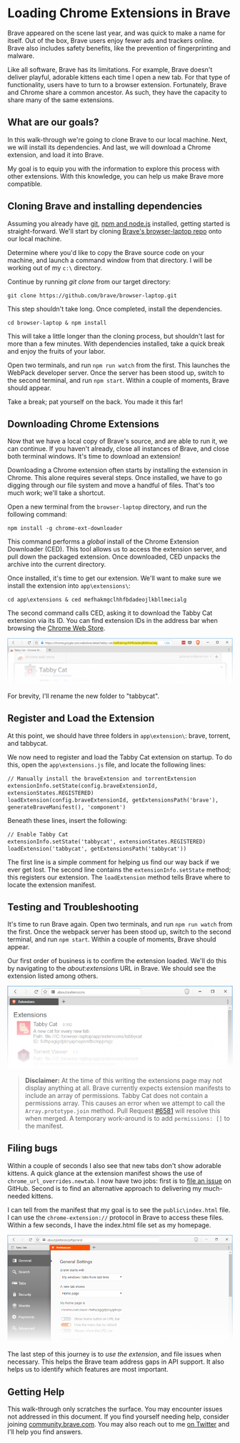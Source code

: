 # Loading Chrome Extensions in Brave

Brave appeared on the scene last year, and was quick to make a name for itself. Out of the box, Brave users enjoy fewer ads and trackers online. Brave also includes safety benefits, like the prevention of fingerprinting and malware.

Like all software, Brave has its limitations. For example, Brave doesn't deliver playful, adorable kittens each time I open a new tab. For that type of functionality, users have to turn to a browser extension. Fortunately, Brave and Chrome share a common ancestor. As such, they have the capacity to share many of the same extensions.

## What are our goals?

In this walk-through we're going to clone Brave to our local machine. Next, we will install its dependencies.  And last, we will download a Chrome extension, and load it into Brave.  

My goal is to equip you with the information to explore this process with other extensions. With this knowledge, you can help us make Brave more compatible.

## Cloning Brave and installing dependencies

Assuming you already have [git](https://git-scm.com/downloads), [npm and node.js](https://nodejs.org) installed, getting started is straight-forward. We'll start by cloning [Brave's browser-laptop repo](https://github.com/brave/browser-laptop) onto our local machine.

Determine where you'd like to copy the Brave source code on your machine, and launch a command window from that directory. I will be working out of my `c:\` directory.

Continue by running _git clone_ from our target directory:

```
git clone https://github.com/brave/browser-laptop.git  
```

This step shouldn't take long. Once completed, install the dependencies.

```
cd browser-laptop & npm install  
```

This will take a little longer than the cloning process, but shouldn't last for more than a few minutes. With dependencies installed, take a quick break and enjoy the fruits of your labor.

Open two terminals, and run `npm run watch` from the first. This launches the WebPack developer server. Once the server has been stood up, switch to the second terminal, and run `npm start`. Within a couple of moments, Brave should appear.

Take a break; pat yourself on the back. You made it this far!

## Downloading Chrome Extensions

Now that we have a local copy of Brave's source, and are able to run it, we can continue. If you haven't already, close all instances of Brave, and close both terminal windows. It's time to download an extension!

Downloading a Chrome extension often starts by installing the extension in Chrome. This alone requires several steps. Once installed, we have to go digging through our file system and move a handful of files. That's too much work; we'll take a shortcut.

Open a new terminal from the `browser-laptop` directory, and run the following command:  

```
npm install -g chrome-ext-downloader  
```

This command performs a _global_ install of the Chrome Extension Downloader (CED). This tool allows us to access the extension server, and pull down the packaged extension. Once downloaded, CED unpacks the archive into the current directory.

Once installed, it's time to get our extension. We'll want to make sure we install the extension into `app\extensions\`:

```
cd app\extensions & ced mefhakmgclhhfbdadeojlkbllmecialg  
```

The second command calls CED, asking it to download the Tabby Cat extension via its ID. You can find extension IDs in the address bar when browsing the [Chrome Web Store](https://chrome.google.com/webstore/category/extensions?).

![Locating an extension ID](media/chrome-web-store-extension-id.png)

For brevity, I'll rename the new folder to "tabbycat".

## Register and Load the Extension

At this point, we should have three folders in `app\extension\`: brave, torrent, and tabbycat.

We now need to register and load the Tabby Cat extension on startup. To do this, open the `app\extensions.js` file, and locate the following lines:

```
// Manually install the braveExtension and torrentExtension
extensionInfo.setState(config.braveExtensionId, extensionStates.REGISTERED)
loadExtension(config.braveExtensionId, getExtensionsPath('brave'), generateBraveManifest(), 'component')  
```

Beneath these lines, insert the following:

```
// Enable Tabby Cat
extensionInfo.setState('tabbycat', extensionStates.REGISTERED)
loadExtension('tabbycat', getExtensionsPath('tabbycat'))  
```

The first line is a simple comment for helping us find our way back if we ever get lost. The second line contains the `extensionInfo.setState` method; this registers our extension. The `loadExtension` method tells Brave where to locate the extension manifest.

## Testing and Troubleshooting

It's time to run Brave again. Open two terminals, and run `npm run watch` from the first. Once the webpack server has been stood up, switch to the second terminal, and run `npm start`. Within a couple of moments, Brave should appear.

Our first order of business is to confirm the extension loaded. We'll do this by navigating to the _about:extensions_ URL in Brave. We should see the extension listed among others.

![Brave's About Extensions Page](media/about-extensions.png)

> **Disclaimer:** At the time of this writing the extensions page may not display anything at all. Brave currently expects extension manifests to include an array of permissions. Tabby Cat does not contain a permissions array. This causes an error when we attempt to call the `Array.prototype.join` method. Pull Request [#6581](https://github.com/brave/browser-laptop/pull/6581) will resolve this when merged. A temporary work-around is to add `permissions: []` to the manifest.

## Filing bugs

Within a couple of seconds I also see that new tabs don't show adorable kittens. A quick glance at the extension manifest shows the use of `chrome_url_overrides.newtab`. I now have two jobs: first is to [file an issue](https://github.com/brave/browser-laptop/issues) on GitHub. Second is to find an alternative approach to delivering my much-needed kittens.

I can tell from the manifest that my goal is to see the `public\index.html` file. I can use the `chrome-extension://` protocol in Brave to access these files. Within a few seconds, I have the index.html file set as my homepage.

![Setting your homepage in Brave](media/brave-homepage.png)

The last step of this journey is to _use the extension_, and file issues when necessary. This helps the Brave team address gaps in API support. It also helps us to identify which features are most important.

## Getting Help

This walk-through only scratches the surface. You may encounter issues not addressed in this document. If you find yourself needing help, consider joining [community.brave.com](https://community.brave.com). You may also reach out to me [on Twitter](https://twitter.com/bravesampson) and I'll help you find answers.
